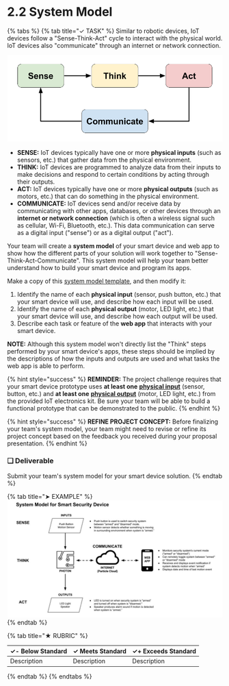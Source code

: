 # 2.2 System Model

{% tabs %}
{% tab title="✓ TASK" %}
Similar to robotic devices, IoT devices follow a "Sense-Think-Act" cycle to interact with the physical world. IoT devices also "communicate" through an internet or network connection.

![](../../.gitbook/assets/sense-think-act-comm.png)

* **SENSE:**  IoT devices typically have one or more **physical inputs** \(such as sensors, etc.\) that gather data from the physical environment.
* **THINK:**  IoT devices are programmed to analyze data from their inputs to make decisions and respond to certain conditions by acting through their outputs.
* **ACT:**  IoT devices typically have one or more **physical outputs** \(such as motors, etc.\) that can do something in the physical environment.
* **COMMUNICATE:**  IoT devices send and/or receive data by communicating with other apps, databases, or other devices through an **internet or network connection** \(which is often a wireless signal such as cellular, Wi-Fi, Bluetooth, etc.\). This data communication can serve as a digital input \("sense"\) or as a digital output \("act"\).

Your team will create a **system model** of your smart device and web app to show how the different parts of your solution will work together to "Sense-Think-Act-Communicate". This system model will help your team better understand how to build your smart device and program its apps.

Make a copy of this [system model template](https://drive.google.com/open?id=1Wa-XA72NDHxgGPw4mj6zXwWaNHRrPBw-Rec8z4Cy5k8), and then modify it:

1. Identify the name of each **physical input** \(sensor, push button, etc.\) that your smart device will use, and describe how each input will be used.
2. Identify the name of each **physical output** \(motor, LED light, etc.\) that your smart device will use, and describe how each output will be used.
3. Describe each task or feature of the **web app** that interacts with your smart device.

**NOTE:**  Although this system model won't directly list the "Think" steps performed by your smart device's apps, these steps should be implied by the descriptions of how the inputs and outputs are used and what tasks the web app is able to perform.

{% hint style="success" %}
**REMINDER:**  The project challenge requires that your smart device prototype uses **at least one** [**physical input**](https://docs.idew.org/code-internet-of-things/references/physical-inputs) \(sensor, button, etc.\) and **at least one** [**physical output**](https://docs.idew.org/code-internet-of-things/references/physical-outputs) \(motor, LED light, etc.\) from the provided IoT electronics kit. Be sure your team will be able to build a functional prototype that can be demonstrated to the public.
{% endhint %}

{% hint style="success" %}
**REFINE PROJECT CONCEPT:**  Before finalizing your team's system model, your team might need to revise or refine its project concept based on the feedback you received during your proposal presentation.
{% endhint %}

### **❏ Deliverable**

Submit your team's system model for your smart device solution.
{% endtab %}

{% tab title="➤ EXAMPLE" %}
![](../../.gitbook/assets/iot-system-model-example.jpg)
{% endtab %}

{% tab title="★ RUBRIC" %}


| **✓- Below Standard** | **✓ Meets Standard** | **✓+ Exceeds Standard** |
| :--- | :--- | :--- |
| Description | Description | Description |
{% endtab %}
{% endtabs %}

